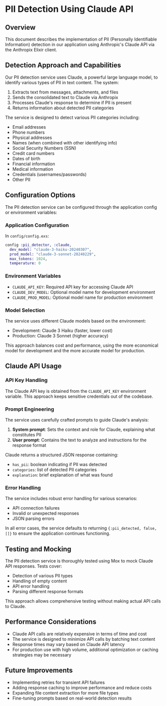 # PII Detection Using Claude API

## Overview

This document describes the implementation of PII (Personally Identifiable Information) detection in our application using Anthropic's Claude API via the Anthropix Elixir client.

## Detection Approach and Capabilities

Our PII detection service uses Claude, a powerful large language model, to identify various types of PII in text content. The system:

1. Extracts text from messages, attachments, and files
2. Sends the consolidated text to Claude via Anthropix
3. Processes Claude's response to determine if PII is present
4. Returns information about detected PII categories

The service is designed to detect various PII categories including:
- Email addresses
- Phone numbers
- Physical addresses
- Names (when combined with other identifying info)
- Social Security Numbers (SSN)
- Credit card numbers
- Dates of birth
- Financial information
- Medical information
- Credentials (usernames/passwords)
- Other PII

## Configuration Options

The PII detection service can be configured through the application config or environment variables:

### Application Configuration

In `config/config.exs`:

```elixir
config :pii_detector, :claude,
  dev_model: "claude-3-haiku-20240307",
  prod_model: "claude-3-sonnet-20240229",
  max_tokens: 1024,
  temperature: 0
```

### Environment Variables

- `CLAUDE_API_KEY`: Required API key for accessing Claude API
- `CLAUDE_DEV_MODEL`: Optional model name for development environment
- `CLAUDE_PROD_MODEL`: Optional model name for production environment

### Model Selection

The service uses different Claude models based on the environment:
- Development: Claude 3 Haiku (faster, lower cost)
- Production: Claude 3 Sonnet (higher accuracy)

This approach balances cost and performance, using the more economical model for development and the more accurate model for production.

## Claude API Usage

### API Key Handling

The Claude API key is obtained from the `CLAUDE_API_KEY` environment variable. This approach keeps sensitive credentials out of the codebase.

### Prompt Engineering

The service uses carefully crafted prompts to guide Claude's analysis:

1. **System prompt**: Sets the context and role for Claude, explaining what constitutes PII
2. **User prompt**: Contains the text to analyze and instructions for the response format

Claude returns a structured JSON response containing:
- `has_pii`: boolean indicating if PII was detected
- `categories`: list of detected PII categories
- `explanation`: brief explanation of what was found

### Error Handling

The service includes robust error handling for various scenarios:
- API connection failures
- Invalid or unexpected responses
- JSON parsing errors

In all error cases, the service defaults to returning `{:pii_detected, false, []}` to ensure the application continues functioning.

## Testing and Mocking

The PII detection service is thoroughly tested using Mox to mock Claude API responses. Tests cover:

- Detection of various PII types
- Handling of empty content
- API error handling
- Parsing different response formats

This approach allows comprehensive testing without making actual API calls to Claude.

## Performance Considerations

- Claude API calls are relatively expensive in terms of time and cost
- The service is designed to minimize API calls by batching text content
- Response times may vary based on Claude API latency
- For production use with high volume, additional optimization or caching strategies may be necessary

## Future Improvements

- Implementing retries for transient API failures
- Adding response caching to improve performance and reduce costs
- Expanding file content extraction for more file types
- Fine-tuning prompts based on real-world detection results 